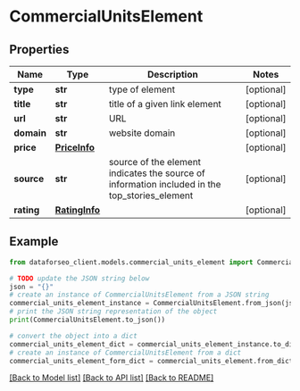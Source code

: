 # CommercialUnitsElement


## Properties

Name | Type | Description | Notes
------------ | ------------- | ------------- | -------------
**type** | **str** | type of element | [optional] 
**title** | **str** | title of a given link element | [optional] 
**url** | **str** | URL | [optional] 
**domain** | **str** | website domain | [optional] 
**price** | [**PriceInfo**](PriceInfo.md) |  | [optional] 
**source** | **str** | source of the element indicates the source of information included in the top_stories_element | [optional] 
**rating** | [**RatingInfo**](RatingInfo.md) |  | [optional] 

## Example

```python
from dataforseo_client.models.commercial_units_element import CommercialUnitsElement

# TODO update the JSON string below
json = "{}"
# create an instance of CommercialUnitsElement from a JSON string
commercial_units_element_instance = CommercialUnitsElement.from_json(json)
# print the JSON string representation of the object
print(CommercialUnitsElement.to_json())

# convert the object into a dict
commercial_units_element_dict = commercial_units_element_instance.to_dict()
# create an instance of CommercialUnitsElement from a dict
commercial_units_element_form_dict = commercial_units_element.from_dict(commercial_units_element_dict)
```
[[Back to Model list]](../README.md#documentation-for-models) [[Back to API list]](../README.md#documentation-for-api-endpoints) [[Back to README]](../README.md)


